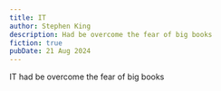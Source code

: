 ```yaml
---
title: IT
author: Stephen King
description: Had be overcome the fear of big books
fiction: true
pubDate: 21 Aug 2024
---
```


IT had be overcome the fear of big books